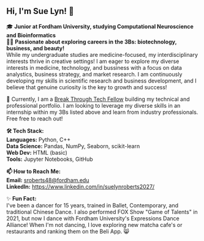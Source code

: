 ## Hi, I'm Sue Lyn! 👋

🎓 **Junior at Fordham University, studying Computational Neuroscience and Bioinformatics**  
👩‍💼 **Passionate about exploring careers in the 3Bs: biotechnology, business, and beauty!**  
  While my undergraduate studies are medicine-focused, my interdisciplinary interests thrive in creative settings! I am eager to explore my diverse interests in medicine,                 technology, and bussiness with a focus on data analystics, business strategy, and market research. I am continuously developing my skills in scientific research and business            development, and I believe that genuine curiosity is the key to growth and success! 
  
🌱 Currently, I am a [Break Through Tech Fellow](url) building my technical and professional portfolio. I am looking to leverage my diverse skills in an internship within my 3Bs listed above and learn from industry professionals. Free free to reach out!

**🛠 Tech Stack:**  
**Languages:** Python, C++  
**Data Science:** Pandas, NumPy, Seaborn, scikit-learn  
**Web Dev:** HTML (basic)  
**Tools:** Jupyter Notebooks, GitHub  

**📫 How to Reach Me:**  
**Email:** sroberts48@fordham.edu  
**LinkedIn:** https://www.linkedin.com/in/suelynroberts2027/

✨ **Fun Fact:**  
I've been a dancer for 15 years, trained in Ballet, Contemporary, and traditional Chinese Dance. I also performed FOX Show "Game of Talents" in 2021, but now I dance with Fordham University's Expressions Dance Alliance! When I'm not dancing, I love exploring new matcha cafe's or restaurants and ranking them on the Beli App. 😸
<!--
**Suelyn-R/Suelyn-R** is a ✨ _special_ ✨ repository because its `README.md` (this file) appears on your GitHub profile.

Here are some ideas to get you started:

- 🔭 I’m currently working on ...
- 🌱 I’m currently learning ...
- 👯 I’m looking to collaborate on ...
- 🤔 I’m looking for help with ...
- 💬 Ask me about ...
- 📫 How to reach me: ...
- 😄 Pronouns: ...
- ⚡ Fun fact: ...
-->
